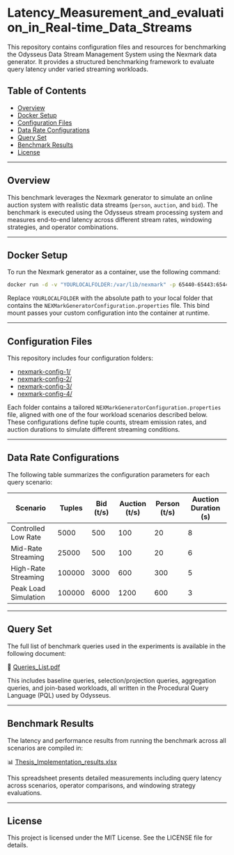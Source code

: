 # Latency_Measurement_and_evaluation_in_Real-time_Data_Streams
This repository contains configuration files and resources for benchmarking the Odysseus Data Stream Management System using the Nexmark data generator. It provides a structured benchmarking framework to evaluate query latency under varied streaming workloads.

## Table of Contents

- [Overview](#overview)
- [Docker Setup](#docker-setup)
- [Configuration Files](#configuration-files)
- [Data Rate Configurations](#data-rate-configurations)
- [Query Set](#query-set)
- [Benchmark Results](#benchmark-results)
- [License](#license)

---

## Overview

This benchmark leverages the Nexmark generator to simulate an online auction system with realistic data streams (`person`, `auction`, and `bid`). The benchmark is executed using the Odysseus stream processing system and measures end-to-end latency across different stream rates, windowing strategies, and operator combinations.

---

## Docker Setup

To run the Nexmark generator as a container, use the following command:

```bash
docker run -d -v "YOURLOCALFOLDER:/var/lib/nexmark" -p 65440-65443:65440-65443 odysseusol/nexmark
```

Replace `YOURLOCALFOLDER` with the absolute path to your local folder that contains the `NEXMarkGeneratorConfiguration.properties` file. This bind mount passes your custom configuration into the container at runtime.

---

## Configuration Files

This repository includes four configuration folders:

- [nexmark-config-1/](./nexmark-config-1/)
- [nexmark-config-2/](./nexmark-config-2/)
- [nexmark-config-3/](./nexmark-config-3/)
- [nexmark-config-4/](./nexmark-config-4/)

Each folder contains a tailored `NEXMarkGeneratorConfiguration.properties` file, aligned with one of the four workload scenarios described below. These configurations define tuple counts, stream emission rates, and auction durations to simulate different streaming conditions.

---

## Data Rate Configurations

The following table summarizes the configuration parameters for each query scenario:

| Scenario               | Tuples | Bid (t/s) | Auction (t/s) | Person (t/s) | Auction Duration (s) |
|------------------------|--------|-----------|---------------|--------------|-----------------------|
| Controlled Low Rate    | 5000   | 500       | 100           | 20           | 8                     |
| Mid-Rate Streaming     | 25000  | 500       | 100           | 20           | 6                     |
| High-Rate Streaming    | 100000 | 3000      | 600           | 300          | 5                     |
| Peak Load Simulation   | 100000 | 6000      | 1200          | 600          | 3                     |

---

## Query Set

The full list of benchmark queries used in the experiments is available in the following document:

📄 [Queries_List.pdf](./Queries_List.pdf)

This includes baseline queries, selection/projection queries, aggregation queries, and join-based workloads, all written in the Procedural Query Language (PQL) used by Odysseus.

---

## Benchmark Results

The latency and performance results from running the benchmark across all scenarios are compiled in:

📊 [Thesis_Implementation_results.xlsx](./Thesis_Implementation_results.xlsx)

This spreadsheet presents detailed measurements including query latency across scenarios, operator comparisons, and windowing strategy evaluations.

---

## License
This project is licensed under the MIT License. See the LICENSE file for details.
